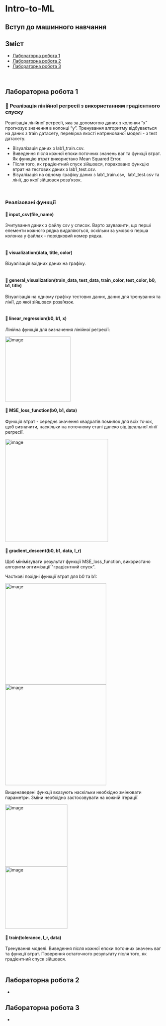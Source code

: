 # Intro-to-ML
## Вступ до машинного навчання

## Зміст
* [Лабораторна робота 1](#лабораторна-робота-1)
* [Лабораторна робота 2](#лабораторна-робота-2)
* [Лабораторна робота 3](#лабораторна-робота-3)
<br />

## Лабораторна робота 1
### 🔵 Реалізація лінійної регресії з використанням градієнтного спуску

Реалізація лінійної регресії, яка за допомогою даних з колонки “x” прогнозує значення в колонці “y”. 
Тренування алгоритму відбувається на даних з train датасету, перевірка якості натренованої моделі - з test датасету.
  
* Візуалізація даних з lab1_train.csv.
* Виведення після кожної епохи поточних значень ваг та функції втрат. Як функцію втрат використано Mean Squared Error.
* Після того, як градієнтний спуск зійшовся, пораховано функцію втрат на тестових даних з lab1_test.csv.
* Візуалізація на одному графіку даних з lab1_train.csv,  lab1_test.csv та лінії, до якої зійшовся розв’язок.
<br />

### Реалізовані функції

#### 🔹 input_csv(file_name)

Зчитування даних з файлу csv у список. 
Варто зауважити, що перші елементи кожного рядка видаляються, оскільки за умовою перша колонка у файлах - порядковий номер рядка.
<br />
<br />

#### 🔹 visualization(data, title, color)
Візуалізація вхідних даних на графіку.
<br />
<br />

#### 🔹 general_visualization(train_data, test_data, train_color, test_color, b0, b1, title)
Візуалізація на одному графіку тестових даних, даних для тренування та лінії, до якої зійшовся розв’язок.
<br />
<br />

#### 🔹 linear_regression(b0, b1, x)
Лінійна функція для визначення лінійної регресії:

<img width="210" alt="image" src="https://user-images.githubusercontent.com/90642224/222812328-94fad063-6145-420a-b92f-a8ac38b6d31c.png">

#### 🔹 MSE_loss_function(b0, b1, data)
Функція втрат - середнє значення квадратів помилок для всіх точок, щоб визначити, наскільки на поточному етапі далеко від ідеальної лінії регресії. 

<img width="331" alt="image" src="https://user-images.githubusercontent.com/90642224/222809260-0654b22e-23f7-4d8a-812e-2c2ff6398983.png">

#### 🔹 gradient_descent(b0, b1, data, l_r)
Щоб мінімізувати результат функції MSE_loss_function, використано алгоритм оптимізації "градієнтний спуск".

Часткові похідні функції втрат для b0 та b1:

<img width="325" alt="image" src="https://user-images.githubusercontent.com/90642224/222809702-536bb951-c355-4a92-8f38-d8b26d50362b.png"><br />
<img width="325" alt="image" src="https://user-images.githubusercontent.com/90642224/222809881-975a792f-c810-4ea3-8881-9aee4889fba1.png">

Вищенаведені функції вказують наскільки необхідно змінювати параметри. Зміни необхідно застосовувати на кожній ітерації.

<img width="200" alt="image" src="https://user-images.githubusercontent.com/90642224/222810755-44f70470-4394-40b8-a4d4-73cc5106219d.png"><br />
<img width="200" alt="image" src="https://user-images.githubusercontent.com/90642224/222810605-866ae0e7-fb5a-4092-bd23-d19277e17f93.png">

#### 🔹 train(tolerance, l_r, data)
Тренування моделі. Виведення після кожної епохи поточних значень ваг та функції втрат. Поверення остаточного результату після того, як градієнтний спуск зійшовся.
<br />
<br />

## Лабораторна робота 2
-
	
## Лабораторна робота 3
-
